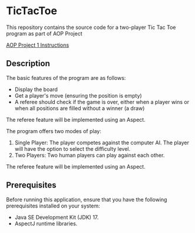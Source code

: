 # TicTacToe 

This repository contains the source code for a two-player Tic Tac Toe program as part of AOP Project 

[AOP Project 1 Instructions](https://github.com/DSappington/TicTacToe/blob/main/5%20AOP%20Project%2011.pdf)


## Description

The basic features of the program are as follows:

- Display the board
- Get a player's move (ensuring the position is empty)
- A referee should check if the game is over, either when a player wins or when all positions are filled without a winner (a draw)

The referee feature will be implemented using an Aspect.

The program offers two modes of play:
1. Single Player: The player competes against the computer AI. The player will have the option to select the difficulty level.
2. Two Players: Two human players can play against each other.

The referee feature will be implemented using an Aspect.


## Prerequisites

Before running this application, ensure that you have the following prerequisites installed on your system:

- Java SE Development Kit (JDK) 17.
- AspectJ runtime libraries.



